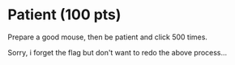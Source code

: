 # Patient (100 pts)

Prepare a good mouse, then be patient and click 500 times.

Sorry, i forget the flag but don't want to redo the above process...
